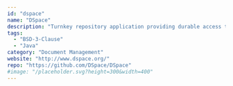 ```yaml
---
id: "dspace"
name: "DSpace"
description: "Turnkey repository application providing durable access to digital resources."
tags:
  - "BSD-3-Clause"
  - "Java"
category: "Document Management"
website: "http://www.dspace.org/"
repo: "https://github.com/DSpace/DSpace"
#image: "/placeholder.svg?height=300&width=400"
---
```


